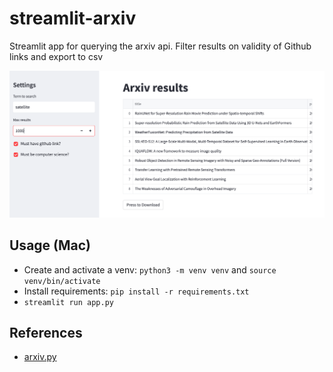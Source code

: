# streamlit-arxiv
Streamlit app for querying the arxiv api. Filter results on validity of Github links and export to csv

<p align="center">
<img src="usage.png" width="900">
</p>

## Usage (Mac)
* Create and activate a venv: `python3 -m venv venv` and `source venv/bin/activate`
* Install requirements: `pip install -r requirements.txt`
* `streamlit run app.py`

## References
- [arxiv.py](https://github.com/lukasschwab/arxiv.py)